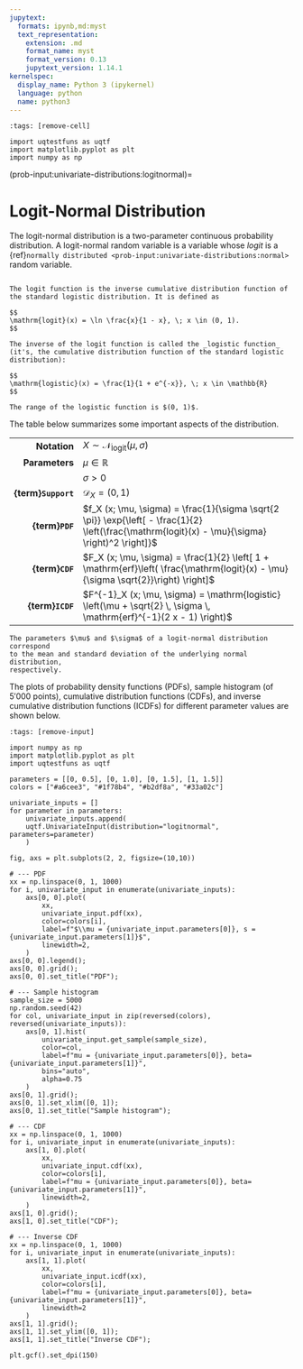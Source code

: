 ```yaml
---
jupytext:
  formats: ipynb,md:myst
  text_representation:
    extension: .md
    format_name: myst
    format_version: 0.13
    jupytext_version: 1.14.1
kernelspec:
  display_name: Python 3 (ipykernel)
  language: python
  name: python3
---
```


```{code-cell} ipython3
:tags: [remove-cell]

import uqtestfuns as uqtf
import matplotlib.pyplot as plt
import numpy as np
```

(prob-input:univariate-distributions:logitnormal)=
# Logit-Normal Distribution

The logit-normal distribution is a two-parameter continuous probability distribution.
A logit-normal random variable is a variable whose _logit_ is
a {ref}`normally distributed <prob-input:univariate-distributions:normal>` 
random variable.

```{admonition} Logit and logistic function

The logit function is the inverse cumulative distribution function of
the standard logistic distribution. It is defined as

$$
\mathrm{logit}(x) = \ln \frac{x}{1 - x}, \; x \in (0, 1).	
$$

The inverse of the logit function is called the _logistic function_
(it's, the cumulative distribution function of the standard logistic
distribution):

$$
\mathrm{logistic}(x) = \frac{1}{1 + e^{-x}}, \; x \in \mathbb{R}
$$

The range of the logistic function is $(0, 1)$.
```

The table below summarizes some important aspects of the distribution.

|                      |                                                                                                                                                  |
|---------------------:|--------------------------------------------------------------------------------------------------------------------------------------------------|
|         **Notation** | $X \sim \mathcal{N}_{\mathrm{logit}}(\mu, \sigma)$                                                                                               |
|       **Parameters** | $\mu \in \mathbb{R}$                                                                                                                             |
|                      | $\sigma > 0$                                                                                                                                     |
|  **{term}`Support`** | $\mathcal{D}_X = (0, 1)$                                                                                                                         |
|      **{term}`PDF`** | $f_X (x; \mu, \sigma) = \frac{1}{\sigma \sqrt{2 \pi}} \exp{\left[ - \frac{1}{2} \left(\frac{\mathrm{logit}(x) - \mu}{\sigma} \right)^2 \right]}$ |
|      **{term}`CDF`** | $F_X (x; \mu, \sigma) = \frac{1}{2} \left[ 1 + \mathrm{erf}\left( \frac{\mathrm{logit}(x) - \mu}{\sigma \sqrt{2}}\right) \right]$                |
|     **{term}`ICDF`** | $F^{-1}_X (x; \mu, \sigma) = \mathrm{logistic} \left(\mu + \sqrt{2} \, \sigma \, \mathrm{erf}^{-1}(2 x - 1) \right)$                             |

```{note}
The parameters $\mu$ and $\sigma$ of a logit-normal distribution correspond
to the mean and standard deviation of the underlying normal distribution,
respectively.
```

The plots of probability density functions (PDFs),
sample histogram (of $5'000$ points),
cumulative distribution functions (CDFs),
and inverse cumulative distribution functions (ICDFs) for different parameter
values are shown below.

```{code-cell} ipython3
:tags: [remove-input]

import numpy as np
import matplotlib.pyplot as plt
import uqtestfuns as uqtf

parameters = [[0, 0.5], [0, 1.0], [0, 1.5], [1, 1.5]]
colors = ["#a6cee3", "#1f78b4", "#b2df8a", "#33a02c"]

univariate_inputs = []
for parameter in parameters:
    univariate_inputs.append(
    uqtf.UnivariateInput(distribution="logitnormal", parameters=parameter)
    )

fig, axs = plt.subplots(2, 2, figsize=(10,10))

# --- PDF
xx = np.linspace(0, 1, 1000)
for i, univariate_input in enumerate(univariate_inputs):
    axs[0, 0].plot(
        xx,
        univariate_input.pdf(xx),
        color=colors[i],
        label=f"$\\mu = {univariate_input.parameters[0]}, s = {univariate_input.parameters[1]}$",
        linewidth=2,
    )
axs[0, 0].legend();
axs[0, 0].grid();
axs[0, 0].set_title("PDF");

# --- Sample histogram
sample_size = 5000
np.random.seed(42)
for col, univariate_input in zip(reversed(colors), reversed(univariate_inputs)):
    axs[0, 1].hist(
        univariate_input.get_sample(sample_size),
        color=col,
        label=f"mu = {univariate_input.parameters[0]}, beta={univariate_input.parameters[1]}",
        bins="auto",
        alpha=0.75
    )
axs[0, 1].grid();
axs[0, 1].set_xlim([0, 1]);
axs[0, 1].set_title("Sample histogram");

# --- CDF
xx = np.linspace(0, 1, 1000)
for i, univariate_input in enumerate(univariate_inputs):
    axs[1, 0].plot(
        xx,
        univariate_input.cdf(xx),
        color=colors[i],
        label=f"mu = {univariate_input.parameters[0]}, beta={univariate_input.parameters[1]}",
        linewidth=2,
    )
axs[1, 0].grid();
axs[1, 0].set_title("CDF");

# --- Inverse CDF
xx = np.linspace(0, 1, 1000)
for i, univariate_input in enumerate(univariate_inputs):
    axs[1, 1].plot(
        xx,
        univariate_input.icdf(xx),
        color=colors[i],
        label=f"mu = {univariate_input.parameters[0]}, beta={univariate_input.parameters[1]}",
        linewidth=2
    )
axs[1, 1].grid();
axs[1, 1].set_ylim([0, 1]);
axs[1, 1].set_title("Inverse CDF");

plt.gcf().set_dpi(150)
```